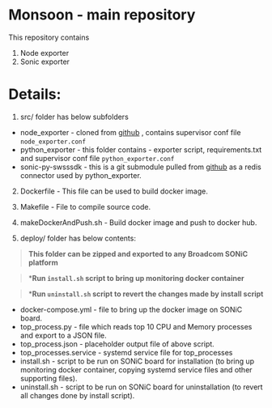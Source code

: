 # Monsoon - main repository

This repository contains 
1. Node exporter 
2. Sonic exporter

# Details:

1. src/ folder has below subfolders
- node_exporter - cloned from [github](https://github.com/prometheus/node_exporter) , contains supervisor conf file `node_exporter.conf`
- python_exporter - this folder contains - exporter script, requirements.txt and supervisor conf file `python_exporter.conf`
- sonic-py-swsssdk - this is a git submodule pulled from [github](https://github.com/Azure/sonic-py-swsssdk) as a redis connector used by python_exporter.

2. Dockerfile - This file can be used to build docker image.

3. Makefile -  File to compile source code.

4. makeDockerAndPush.sh -  Build docker image and push to docker hub.

5. deploy/ folder has below contents:
> **This folder can be zipped and exported to any Broadcom SONiC platform**  

> ***Run `install.sh` script to bring up monitoring docker container**

> ***Run `uninstall.sh` script to revert the changes made by install script**
- docker-compose.yml - file to bring up the docker image on SONiC board.
- top_process.py - file which reads top 10 CPU and Memory processes and export to a JSON file.
- top_process.json - placeholder output file of above script.
- top_processes.service - systemd service file for top_processes
- install.sh  - script to be run on SONiC board for installation (to bring up monitoring docker container, copying systemd service files and other supporting files).
- uninstall.sh  - script to be run on SONiC board for uninstallation (to revert all changes done by install script).
